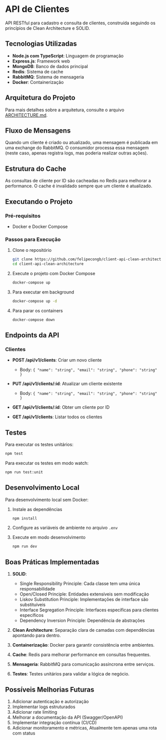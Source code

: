 # API de Clientes

API RESTful para cadastro e consulta de clientes, construída seguindo os princípios de Clean Architecture e SOLID.

## Tecnologias Utilizadas

- **Node.js com TypeScript**: Linguagem de programação
- **Express.js**: Framework web
- **MongoDB**: Banco de dados principal
- **Redis**: Sistema de cache
- **RabbitMQ**: Sistema de mensageria
- **Docker**: Containerização

## Arquitetura do Projeto

Para mais detalhes sobre a arquitetura, consulte o arquivo [ARCHITECTURE.md](./ARCHITECTURE.md).

## Fluxo de Mensagens

Quando um cliente é criado ou atualizado, uma mensagem é publicada em uma exchange do RabbitMQ.
O consumidor processa essa mensagem (neste caso, apenas registra logs, mas poderia realizar outras ações).

## Estrutura do Cache

As consultas de cliente por ID são cacheadas no Redis para melhorar a performance.
O cache é invalidado sempre que um cliente é atualizado.

## Executando o Projeto

### Pré-requisitos

- Docker e Docker Compose

### Passos para Execução

1. Clone o repositório

   ```bash
   git clone https://github.com/felipecongb/client-api-clean-architecture.git
   cd client-api-clean-architecture
   ```

2. Execute o projeto com Docker Compose

   ```bash
   docker-compose up
   ```

3. Para executar em background

   ```bash
   docker-compose up -d
   ```

4. Para parar os containers

   ```bash
   docker-compose down
   ```

## Endpoints da API

### Clientes

- **POST /api/v1/clients**: Criar um novo cliente
  - Body: `{ "name": "string", "email": "string", "phone": "string" }`

- **PUT /api/v1/clients/:id**: Atualizar um cliente existente
  - Body: `{ "name": "string", "email": "string", "phone": "string" }`

- **GET /api/v1/clients/:id**: Obter um cliente por ID

- **GET /api/v1/clients**: Listar todos os clientes

## Testes

Para executar os testes unitários:

```bash
npm test
```

Para executar os testes em modo watch:

```bash
npm run test:unit
```

## Desenvolvimento Local

Para desenvolvimento local sem Docker:

1. Instale as dependências

   ```bash
   npm install
   ```

2. Configure as variáveis de ambiente no arquivo `.env`

3. Execute em modo desenvolvimento

   ```bash
   npm run dev
   ```

## Boas Práticas Implementadas

1. **SOLID**:
   - Single Responsibility Principle: Cada classe tem uma única responsabilidade
   - Open/Closed Principle: Entidades extensíveis sem modificação
   - Liskov Substitution Principle: Implementações de interface são substituíveis
   - Interface Segregation Principle: Interfaces específicas para clientes específicos
   - Dependency Inversion Principle: Dependência de abstrações

2. **Clean Architecture**: Separação clara de camadas com dependências apontando para dentro.

3. **Containerização**: Docker para garantir consistência entre ambientes.

4. **Cache**: Redis para melhorar performance em consultas frequentes.

5. **Mensageria**: RabbitMQ para comunicação assíncrona entre serviços.

6. **Testes**: Testes unitários para validar a lógica de negócio.

## Possíveis Melhorias Futuras

1. Adicionar autenticação e autorização
2. Implementar logs estruturados
3. Adicionar rate limiting
4. Melhorar a documentação da API (Swagger/OpenAPI)
5. Implementar integração contínua (CI/CD)
6. Adicionar monitoramento e métricas, Atualmente tem apenas uma rota com status
